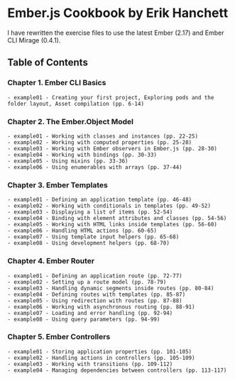 # Ember.js Cookbook by Erik Hanchett

I have rewritten the exercise files to use the latest Ember (2.17) and Ember CLI Mirage (0.4.1).

## Table of Contents

### Chapter 1. Ember CLI Basics

    - example01 - Creating your first project, Exploring pods and the folder layout, Asset compilation (pp. 6-14)

### Chapter 2. The Ember.Object Model

    - example01 - Working with classes and instances (pp. 22-25)
    - example02 - Working with computed properties (pp. 25-28)
    - example03 - Working with Ember observers in Ember.js (pp. 28-30)
    - example04 - Working with bindings (pp. 30-33)
    - example05 - Using mixins (pp. 33-36)
    - example06 - Using enumerables with arrays (pp. 37-44)

### Chapter 3. Ember Templates

    - example01 - Defining an application template (pp. 46-48)
    - example02 - Working with conditionals in templates (pp. 49-52)
    - example03 - Displaying a list of items (pp. 52-54)
    - example04 - Binding with element attributes and classes (pp. 54-56)
    - example05 - Working with HTML links inside templates (pp. 56-60)
    - example06 - Handling HTML actions (pp. 60-65)
    - example07 - Using template input helpers (pp. 65-68)
    - example08 - Using development helpers (pp. 68-70)

### Chapter 4. Ember Router

    - example01 - Defining an application route (pp. 72-77)
    - example02 - Setting up a route model (pp. 78-79)
    - example03 - Handling dynamic segments inside routes (pp. 80-84)
    - example04 - Defining routes with templates (pp. 85-87)
    - example05 - Using redirection with routes (pp. 87-88)
    - example06 - Working with asynchronous routing (pp. 88-91)
    - example07 - Loading and error handling (pp. 92-94)
    - example08 - Using query parameters (pp. 94-99)

### Chapter 5. Ember Controllers

    - example01 - Storing application properties (pp. 101-105)
    - example02 - Handling actions in controllers (pp. 105-109)
    - example03 - Working with transitions (pp. 109-112)
    - example04 - Managing dependencies between controllers (pp. 113-117)